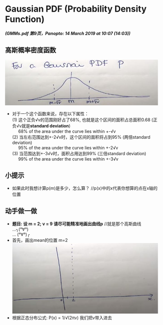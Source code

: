 # Gaussian PDF (Probability Density Function)

***(GMMs.pdf 第9页，Panopto: 14 March 2019 at 10:07 (14:03))***

## 高斯概率密度函数

![](./img/gauPDF.JPG)  

* 对于一个这个函数来说，存在以下属性：  
(1) 这个正负√v的范围刚好占了68%, 也就是这个区间的面积占总面积0.68 (正负√v就是**standard deviation**)  
&nbsp;&nbsp;&nbsp;&nbsp;&nbsp;68% of the area under the curve lies within +-√v  
(2) 当左右范围达到+-2√v时，这个区间的面积将占到95% (两倍standard deviation)  
&nbsp;&nbsp;&nbsp;&nbsp;&nbsp;95% of the area under the curve lies within +-2√v  
(3) 当范围达到+-3√v时，面积占用达到99% (三倍standard deviation)  
&nbsp;&nbsp;&nbsp;&nbsp;&nbsp;99% of the area under the curve lies within +-3√v  

## 小提示
* 如果此时我想计算p(m)是多少，怎么算？ //p(x)中的x代表你想算的点在x轴的位置

## 动手做一做
* **题目: 设 m = 2; v = 9 请尽可能精准地画出曲线p**  //就是那个高斯曲线  
...╮(°∀°)  
... (°∀°)╭  
* 首先，画出mean的位置 m=2  
![](./img/sketchMean.JPG)  
* 根据正态分布公式:
P(x) = 1/√(2πv) 我们把v带入进去